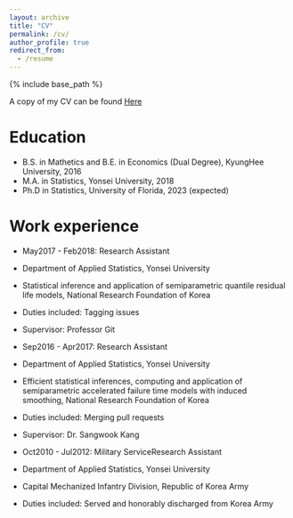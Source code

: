 ```yaml
---
layout: archive
title: "CV"
permalink: /cv/
author_profile: true
redirect_from:
  - /resume
---
```


{% include base_path %}

A copy of my CV can be found [Here](http://woojungbae.github.io/files/CV.pdf)

Education
======
* B.S. in Mathetics and B.E. in Economics (Dual Degree), KyungHee University, 2016
* M.A. in Statistics, Yonsei University, 2018
* Ph.D in Statistics, University of Florida, 2023 (expected)

Work experience
======
* May2017 - Feb2018: Research Assistant
* Department of Applied Statistics, Yonsei University
* Statistical inference and application of semiparametric quantile residual life models, National Research Foundation of Korea
* Duties included: Tagging issues
* Supervisor: Professor Git

* Sep2016 - Apr2017: Research Assistant
* Department of Applied Statistics, Yonsei University
* Efficient statistical inferences, computing and application of semiparametric accelerated failure time models with induced smoothing, National Research Foundation of Korea
* Duties included: Merging pull requests
* Supervisor: Dr. Sangwook Kang

* Oct2010 - Jul2012: Military ServiceResearch Assistant
* Department of Applied Statistics, Yonsei University
* Capital Mechanized Infantry Division, Republic of Korea Army
* Duties included: Served and honorably discharged from Korea Army
